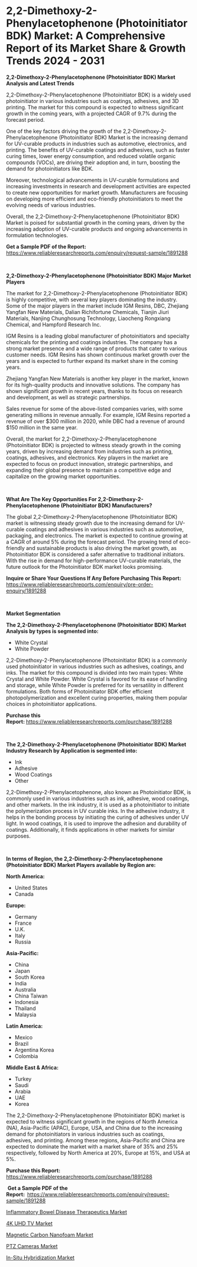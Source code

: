 <p><h1>2,2-Dimethoxy-2-Phenylacetophenone (Photoinitiator BDK) Market: A Comprehensive Report of its Market Share & Growth Trends 2024 - 2031</h1></p><p><strong>2,2-Dimethoxy-2-Phenylacetophenone (Photoinitiator BDK) Market Analysis and Latest Trends</strong></p>
<p><p>2,2-Dimethoxy-2-Phenylacetophenone (Photoinitiator BDK) is a widely used photoinitiator in various industries such as coatings, adhesives, and 3D printing. The market for this compound is expected to witness significant growth in the coming years, with a projected CAGR of 9.7% during the forecast period.</p><p>One of the key factors driving the growth of the 2,2-Dimethoxy-2-Phenylacetophenone (Photoinitiator BDK) Market is the increasing demand for UV-curable products in industries such as automotive, electronics, and printing. The benefits of UV-curable coatings and adhesives, such as faster curing times, lower energy consumption, and reduced volatile organic compounds (VOCs), are driving their adoption and, in turn, boosting the demand for photoinitiators like BDK.</p><p>Moreover, technological advancements in UV-curable formulations and increasing investments in research and development activities are expected to create new opportunities for market growth. Manufacturers are focusing on developing more efficient and eco-friendly photoinitiators to meet the evolving needs of various industries.</p><p>Overall, the 2,2-Dimethoxy-2-Phenylacetophenone (Photoinitiator BDK) Market is poised for substantial growth in the coming years, driven by the increasing adoption of UV-curable products and ongoing advancements in formulation technologies.</p></p>
<p><strong>Get a Sample PDF of the Report:&nbsp;</strong> <a href="https://www.reliableresearchreports.com/enquiry/request-sample/1891288">https://www.reliableresearchreports.com/enquiry/request-sample/1891288</a></p>
<p>&nbsp;</p>
<p><strong>2,2-Dimethoxy-2-Phenylacetophenone (Photoinitiator BDK) Major Market Players</strong></p>
<p><p>The market for 2,2-Dimethoxy-2-Phenylacetophenone (Photoinitiator BDK) is highly competitive, with several key players dominating the industry. Some of the major players in the market include IGM Resins, DBC, Zhejiang Yangfan New Materials, Dalian Richifortune Chemicals, Tianjin Jiuri Materials, Nanjing Chunghosung Technology, Liaocheng Rongxiang Chemical, and Hampford Research Inc.</p><p>IGM Resins is a leading global manufacturer of photoinitiators and specialty chemicals for the printing and coatings industries. The company has a strong market presence and a wide range of products that cater to various customer needs. IGM Resins has shown continuous market growth over the years and is expected to further expand its market share in the coming years.</p><p>Zhejiang Yangfan New Materials is another key player in the market, known for its high-quality products and innovative solutions. The company has shown significant growth in recent years, thanks to its focus on research and development, as well as strategic partnerships.</p><p>Sales revenue for some of the above-listed companies varies, with some generating millions in revenue annually. For example, IGM Resins reported a revenue of over $300 million in 2020, while DBC had a revenue of around $150 million in the same year.</p><p>Overall, the market for 2,2-Dimethoxy-2-Phenylacetophenone (Photoinitiator BDK) is projected to witness steady growth in the coming years, driven by increasing demand from industries such as printing, coatings, adhesives, and electronics. Key players in the market are expected to focus on product innovation, strategic partnerships, and expanding their global presence to maintain a competitive edge and capitalize on the growing market opportunities.</p></p>
<p>&nbsp;</p>
<p><strong>What Are The Key Opportunities For 2,2-Dimethoxy-2-Phenylacetophenone (Photoinitiator BDK) Manufacturers?</strong></p>
<p><p>The global 2,2-Dimethoxy-2-Phenylacetophenone (Photoinitiator BDK) market is witnessing steady growth due to the increasing demand for UV-curable coatings and adhesives in various industries such as automotive, packaging, and electronics. The market is expected to continue growing at a CAGR of around 5% during the forecast period. The growing trend of eco-friendly and sustainable products is also driving the market growth, as Photoinitiator BDK is considered a safer alternative to traditional initiators. With the rise in demand for high-performance UV-curable materials, the future outlook for the Photoinitiator BDK market looks promising.</p></p>
<p><strong>Inquire or Share Your Questions If Any Before Purchasing This Report:</strong> <a href="https://www.reliableresearchreports.com/enquiry/pre-order-enquiry/1891288">https://www.reliableresearchreports.com/enquiry/pre-order-enquiry/1891288</a></p>
<p>&nbsp;</p>
<p><strong>Market Segmentation</strong></p>
<p><strong>The 2,2-Dimethoxy-2-Phenylacetophenone (Photoinitiator BDK) Market Analysis by types is segmented into:</strong></p>
<p><ul><li>White Crystal</li><li>White Powder</li></ul></p>
<p><p>2,2-Dimethoxy-2-Phenylacetophenone (Photoinitiator BDK) is a commonly used photoinitiator in various industries such as adhesives, coatings, and inks. The market for this compound is divided into two main types: White Crystal and White Powder. White Crystal is favored for its ease of handling and storage, while White Powder is preferred for its versatility in different formulations. Both forms of Photoinitiator BDK offer efficient photopolymerization and excellent curing properties, making them popular choices in photoinitiator applications.</p></p>
<p><strong>Purchase this Report:&nbsp;</strong><a href="https://www.reliableresearchreports.com/purchase/1891288">https://www.reliableresearchreports.com/purchase/1891288</a></p>
<p>&nbsp;</p>
<p><strong>The 2,2-Dimethoxy-2-Phenylacetophenone (Photoinitiator BDK) Market Industry Research by Application is segmented into:</strong></p>
<p><ul><li>Ink</li><li>Adhesive</li><li>Wood Coatings</li><li>Other</li></ul></p>
<p><p>2,2-Dimethoxy-2-Phenylacetophenone, also known as Photoinitiator BDK, is commonly used in various industries such as ink, adhesive, wood coatings, and other markets. In the ink industry, it is used as a photoinitiator to initiate the polymerization process in UV curable inks. In the adhesive industry, it helps in the bonding process by initiating the curing of adhesives under UV light. In wood coatings, it is used to improve the adhesion and durability of coatings. Additionally, it finds applications in other markets for similar purposes.</p></p>
<p>&nbsp;</p>
<p><strong>In terms of Region, the 2,2-Dimethoxy-2-Phenylacetophenone (Photoinitiator BDK) Market Players available by Region are:</strong></p>
<p>
    <p> <strong> North America: </strong>
        <ul>
            <li>United States</li>
            <li>Canada</li>
        </ul>
        </p> 
    <p> <strong> Europe: </strong>
        <ul>
            <li>Germany</li>
            <li>France</li>
            <li>U.K.</li>
            <li>Italy</li>
            <li>Russia</li>
        </ul>
        </p> 
    <p> <strong> Asia-Pacific: </strong>
        <ul>
            <li>China</li>
            <li>Japan</li>
            <li>South Korea</li>
            <li>India</li>
            <li>Australia</li>
            <li>China Taiwan</li>
            <li>Indonesia</li>
            <li>Thailand</li>
            <li>Malaysia</li>
        </ul>
        </p> 
    <p> <strong> Latin America: </strong>
        <ul>
            <li>Mexico</li>
            <li>Brazil</li>
            <li>Argentina Korea</li>
            <li>Colombia</li>
        </ul>
        </p> 
    <p> <strong> Middle East & Africa: </strong>
        <ul>
            <li>Turkey</li>
            <li>Saudi</li>
            <li>Arabia</li>
            <li>UAE</li>
            <li>Korea</li>
        </ul>
    </p>
    </p>
<p><p>The 2,2-Dimethoxy-2-Phenylacetophenone (Photoinitiator BDK) market is expected to witness significant growth in the regions of North America (NA), Asia-Pacific (APAC), Europe, USA, and China due to the increasing demand for photoinitiators in various industries such as coatings, adhesives, and printing. Among these regions, Asia-Pacific and China are expected to dominate the market with a market share of 35% and 25% respectively, followed by North America at 20%, Europe at 15%, and USA at 5%.</p></p>
<p><strong>Purchase this Report: </strong><a href="https://www.reliableresearchreports.com/purchase/1891288">https://www.reliableresearchreports.com/purchase/1891288</a></p>
<p>&nbsp;<strong>Get a Sample PDF of the Report:&nbsp;&nbsp;</strong><a href="https://www.reliableresearchreports.com/enquiry/request-sample/1891288">https://www.reliableresearchreports.com/enquiry/request-sample/1891288</a></p>
<p><strong></strong></p>
<p><p><a href="https://automatic-knee-4c7.notion.site/Inflammatory-Bowel-Disease-Therapeutics-Market-Research-Report-Reveals-The-Latest-Trends-And-Opportu-f0fe44e7c3114f05ba5b04f9ad286d05">Inflammatory Bowel Disease Therapeutics Market</a></p><p><a href="https://view.publitas.com/reportprime-1/4k-uhd-tv-market-with-the-goal-of-estimating-the-market-size-and-future-growth-potential-of-various-market-segments-based-on-component-applications-end-user-and-region/">4K UHD TV Market</a></p><p><a href="https://bubble-tree-ea4.notion.site/Magnetic-Carbon-Nanofoam-Market-Size-Growth-and-Forecast-from-2024-2031-d0004bdbc7c34968ad4698aae792fba5">Magnetic Carbon Nanofoam Market</a></p><p><a href="https://view.publitas.com/reportprime-1/ptz-cameras-market-size-market-trends-and-growth-outlook-forecasted-for-period-from-2024-to-2031/">PTZ Cameras Market</a></p><p><a href="https://woozy-pyroraptor-a1f.notion.site/In-Situ-Hybridization-Market-Offer-Valuable-Insights-into-Market-Size-Market-Share-Market-Trends--fefb4e634404469daf2d1c562b5a91b8">In-Situ Hybridization Market</a></p></p>